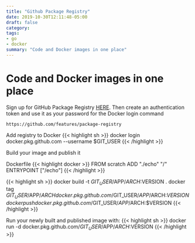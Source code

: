 ```yaml
---
title: "Github Package Registry"
date: 2019-10-30T12:11:48-05:00
draft: false
category: 
tags:
- go
- docker
summary: "Code and Docker images in one place"
---
```


# Code and Docker images in one place

Sign up for GitHub Package Registry [HERE](https://github.com/features/package-registry). Then create an authentication token and use it as your password for the Docker login command

```
https://github.com/features/package-registry
```

Add registry to Docker
{{< highlight sh >}}
docker login docker.pkg.github.com --username $GIT_USER
{{< /highlight >}}

Build your image and publish it

Dockerfile
{{< highlight docker >}}
FROM scratch
ADD "./echo" "/"
ENTRYPOINT ["/echo"]
{{< /highlight >}}

{{< highlight sh >}}
docker build -t $GIT_USER/$APP/$ARCH:$VERSION .
docker tag $GIT_USER/$APP/$ARCH docker.pkg.github.com/$GIT_USER/$APP/$ARCH:$VERSION
docker push docker.pkg.github.com/$GIT_USER/$APP/$ARCH:$VERSION
{{< /highlight >}}


Run your newly built and published image with:
{{< highlight sh >}}
docker run -d docker.pkg.github.com/$GIT_USER/$APP/$ARCH:$VERSION
{{< /highlight >}}
